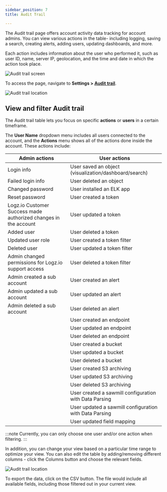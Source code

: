 ```yaml
---
sidebar_position: 7
title: Audit Trail

---
```


The Audit trail page offers account activity data tracking for account admins. You can view various actions in the table- including logging, saving a search, creating alerts, adding users, updating dashboards, and more.

Each action includes information about the user who performed it, such as user ID, name, server IP, geolocation, and the time and date in which the action took place.

![Audit trail screen](https://dytvr9ot2sszz.cloudfront.net/logz-docs/accounts/audit-trail-dashboard.png)

To access the page, navigate to **Settings > [Audit trail](https://app.logz.io/#/dashboard/settings/general/audit-trail)**.

![Audit trail location](https://dytvr9ot2sszz.cloudfront.net/logz-docs/accounts/audit-trail.png)

## View and filter Audit trail

The Audit trail table lets you focus on specific **actions** or **users** in a certain timeframe. 

The **User Name** dropdown menu includes all users connected to the account, and the **Actions** menu shows all of the actions done inside the account. These actions include:

**Admin actions**|**User actions**|
|--|--|
Login info|User saved an object (visualization/dashboard/search)|
Failed login info|User deleted an object|
Changed password|User installed an ELK app|
Reset password|User created a token|
Logz.io Customer Success made authorized changes in the account|User updated a token|
Added user|User deleted a token|
Updated user role|User created a token filter|
Deleted user|User updated a token filter|
Admin changed permissions for Logz.io support access|User deleted a token filter|
Admin created a sub account|User created an alert|
Admin updated a sub account|User updated an alert|
Admin deleted a sub account|User deleted an alert|
||User created an endpoint|
||User updated an endpoint|
||User deleted an endpoint|
||User created a bucket|
||User updated a bucket|
||User deleted a bucket|
||User created S3 archiving|
||User updated S3 archiving|
||User deleted S3 archiving|
||User created a sawmill configuration with Data Parsing|
||User updated a sawmill configuration with Data Parsing|
||User updated field mapping|


:::note
Currently, you can only choose one user and/or one action when filtering.
:::


In addition, you can change your view based on a particular time range to optimize your view. You can also edit the table by adding/removing different columns - click the Columns button and choose the relevant fields.

![Audit trail location](https://dytvr9ot2sszz.cloudfront.net/logz-docs/accounts/edit-audit-trail-view.png)

To export the data, click on the CSV button. The file would include all available fields, including those filtered out in your current view.